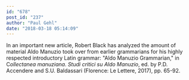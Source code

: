 ```yaml
---
id: "678"
post_id: "237"
author: "Paul Gehl"
date: "2018-03-18 05:14:09"
---
```

In an important new article, Robert Black has analyzed the amount of material Aldo Manuzio took over from earlier grammarians for his highly respected introductory Latin grammar: "Aldo Manuzio Grammarian," in C<em>ollectanea manuziana. Studi critici su Aldo Manuzio</em>, ed. by P.D. Accendere and S.U. Baldassari (Florence: Le Lettere, 2017), pp. 65-92.
